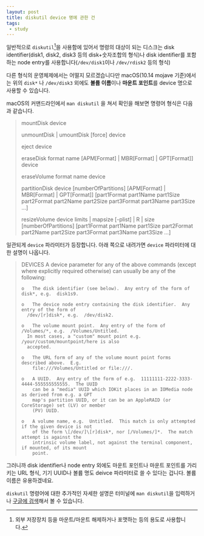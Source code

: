 ```yaml
---
layout: post
title: diskutil device 명에 관한 건
tags: 
 - study
---
```


일반적으로 `diskutil`[^1]을 사용함에 있어서 명령의 대상이 되는 디스크는 disk identifier(disk1, disk2, disk3 등의 disk+숫자조합의 형식)나 disk identifier를 포함하는 node entry를 사용합니다(`/dev/disk1`이나 `/dev/rdisk2` 등의 형식)

[^1]: 외부 저장장치 등을 마운트/마운트 해제하거나 포맷하는 등의 용도로 사용합니다.

다른 형식의 운영체제에서는 어떨지 모르겠습니다만 macOS(10.14 mojave 기준)에서는 위의 `disk*` 나 `/dev/disk3` 외에도 **볼륨 이름**이나 **마운트 포인트**를 device 명으로 사용할 수 있습니다.

macOS의 커맨드라인에서 `man diskutil` 을 쳐서 확인을 해보면 명령어 형식은 다음과 같습니다.

> mountDisk device
>
> unmountDisk \| umountDisk [force] device
>
> eject device
> 
> eraseDisk format name \[APM\[Format] \| MBR[Format] \| GPT[Format]] device
>
> eraseVolume format name device
> 
> partitionDisk device \[numberOfPartitions] \[APM\[Format] \| MBR\[Format] \| GPT\[Format]] [part1Format
>                part1Name part1Size part2Format part2Name part2Size part3Format part3Name part3Size
>               ...]
>
> resizeVolume device limits \| mapsize \[-plist] \| R \| size \[numberOfPartitions] [part1Format
>                part1Name part1Size part2Format part2Name part2Size part3Format part3Name part3Size
>                ...]

일관되게 `device` 파라미터가 등장합니다. 아래 쪽으로 내려가면 `device` 파라미터에 대한 설명이 나옵니다.


> DEVICES
>   A device parameter for any of the above commands (except where explicitly required otherwise) can
>   usually be any of the following:
>
>     o   The disk identifier (see below).  Any entry of the form of disk*, e.g.  disk1s9.
>        
>     o   The device node entry containing the disk identifier.  Any entry of the form of
>       /dev/[r]disk*, e.g.  /dev/disk2.
>        
>     o   The volume mount point.  Any entry of the form of /Volumes/*, e.g.  /Volumes/Untitled.
>       In most cases, a "custom" mount point e.g.  /your/custom/mountpoint/here is also
>       accepted.
>        
>     o   The URL form of any of the volume mount point forms described above.  E.g.
>         file:///Volumes/Untitled or file:///.
>        
>     o   A UUID.  Any entry of the form of e.g.  11111111-2222-3333-4444-555555555555.  The UUID
>         can be a "media" UUID which IOKit places in an IOMedia node as derived from e.g. a GPT
>         map's partition UUID, or it can be an AppleRAID (or CoreStorage) set (LV) or member
>         (PV) UUID.
>        
>     o   A volume name, e.g.  Untitled.  This match is only attempted if the given device is not
>         of the form \[/dev/]\[r]disk*, nor [/Volumes/]*.  The match attempt is against the
>         intrinsic volume label, not against the terminal component, if mounted, of its mount
>         point.

그러니까 disk identifier나 node entry 외에도 마운트 포인트나 마운트 포인트를 가리키는 URL 형식, 기기 UUID나 볼륨 명도 deivce 파라미터로 쓸 수 있다는 겁니다. 볼륨 이름은 유용하겠네요.

`diskutil` 명령어에 대한 추가적인 자세한 설명은 터미널에 `man diskutil`을 입력하거나 [구글에 검색](https://www.google.co.kr/search?q=man+diskutil)해서 볼 수 있습니다. 
